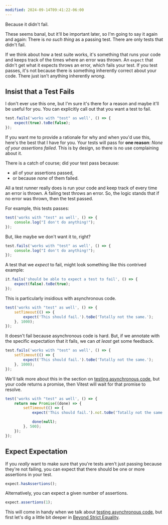 ```yaml
---
modified: 2024-09-14T09:41:22-06:00
---
```


Because it didn't fail.

These seems banal, but it'll be important later, so I'm going to say it again and again: There is _no such thing_ as a passing test. There are only tests that didn't fail.

If we think about how a test suite works, it's something that runs your code and keeps track of the times where an error was thrown. An `expect` that didn't get what it expects throws an error, which fails your test. If you test passes, it's not because there is something inherently correct about your code. There just isn't anything inherently _wrong_.

## Insist that a Test Fails

I don't ever use this one, but I'm sure it's there for a reason and maybe it'll be useful for you. You can explicitly call out that you want a test to fail.

```ts
test.fails('works with "test" as well', () => {
	expect(true).toBe(false);
});
```

If you want me to provide a rationale for why and when you'd use this, here's the best that I have for you. Your tests will pass for **one reason**: _None of your assertions failed_. This is by design, so there is no use complaining about it.

There is a catch of course; did your test pass because:

- all of your assertions passed,
- or because _none_ of them failed.

All a test runner really does is run your code and keep track of every time an error is thrown. A failing test throws an error. So, the logic stands that if no error was thrown, then the test passed.

For example, this tests passes:

```ts
test('works with "test" as well', () => {
	console.log("I don't do anything!");
});
```

But, like maybe we don't want it to, right?

```ts
test.fails('works with "test" as well', () => {
	console.log("I don't do anything!");
});
```

A test that we _expect_ to fail, might look something like this contrived example:

```ts
it.fails('should be able to expect a test to fail', () => {
	expect(false).toBe(true);
});
```

This is particularly insidious with asynchronous code.

```ts
test('works with "test" as well', () => {
	setTimeout(() => {
		expect('This should fail.').toBe('Totally not the same.');
	}, 1000);
});
```

It doesn't fail because asynchronous code is hard. But, if we annotate with the specific expectation that it fails, we can _at least_ get some feedback.

```ts
test.fails('works with "test" as well', () => {
	setTimeout(() => {
		expect('This should fail.').toBe('Totally not the same.');
	}, 1000);
});
```

We'll talk more about this in the section on [testing asynchronous code](testing-asynchronous-code.md), but your code returns a promise, then Vitest will wait for that promise to resolve.

```ts
test('works with "test" as well', () => {
	return new Promise((done) => {
		setTimeout(() => {
			expect('This should fail.').not.toBe('Totally not the same.');

			done(null);
		}, 500);
	});
});
```

## Expect Expectation

If you _really_ want to make sure that you're tests aren't just passing because they're not failing, you can expect that there should be one or more assertions in your test.

```ts
expect.hasAssertions();
```

Alternatively, you can expect a given number of assertions.

```ts
expect.assertions(1);
```

This will come in handy when we talk about [testing asynchronous code](testing-asynchronous-code.md), but first let's dig a little bit deeper in [Beyond Strict Equality](beyond-strict-equality.md).
